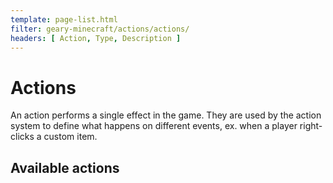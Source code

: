 ```yaml
---
template: page-list.html
filter: geary-minecraft/actions/actions/
headers: [ Action, Type, Description ]
---
```


# Actions

An action performs a single effect in the game. They are used by the action system to define what happens on different events, ex. when a player right-clicks a custom item.

## Available actions
